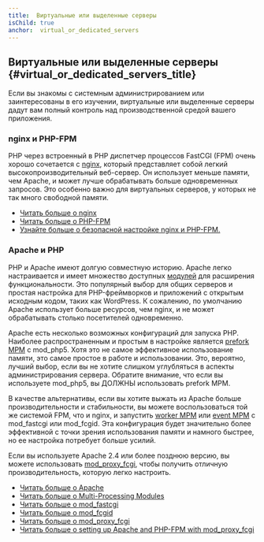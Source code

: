```yaml
---
title:  Виртуальные или выделенные серверы
isChild: true
anchor:  virtual_or_dedicated_servers
---
```


## Виртуальные или выделенные серверы {#virtual_or_dedicated_servers_title}

Если вы знакомы с системным администрированием или заинтересованы в его изучении, виртуальные или выделенные серверы
дадут вам полный контроль над производственной средой вашего приложения.

### nginx и PHP-FPM

PHP через встроенный в PHP диспетчер процессов FastCGI (FPM) очень хорошо сочетается с [nginx], который представляет
собой легкий высокопроизводительный веб-сервер. Он использует меньше памяти, чем Apache, и может лучше обрабатывать
больше одновременных запросов. Это особенно важно для виртуальных серверов, у которых не так много свободной памяти.

* [Читать больше о nginx][nginx]
* [Читать больше о PHP-FPM][phpfpm]
* [Узнайте больше о безопасной настройке nginx и PHP-FPM.][secure-nginx-phpfpm]

### Apache и PHP

PHP и Apache имеют долгую совместную историю. Apache легко настраивается и имеет множество доступных
[модулей][apache-modules] для расширения функциональности. Это популярный выбор для общих серверов и простая настройка
для PHP-фреймворков и приложений с открытым исходным кодом, таких как WordPress. К сожалению, по умолчанию Apache
использует больше ресурсов, чем nginx, и не может обрабатывать столько посетителей одновременно.

Apache есть несколько возможных конфигураций для запуска PHP. Наиболее распространенным и простым в настройке является
[prefork MPM] с mod_php5. Хотя это не самое эффективное использование памяти, это самое простое в работе и использовании.
Это, вероятно, лучший выбор, если вы не хотите слишком углубляться в аспекты администрирования сервера. Обратите внимание,
что если вы используете mod_php5, вы ДОЛЖНЫ использовать prefork MPM.

В качестве альтернативы, если вы хотите выжать из Apache больше производительности и стабильности, вы можете
воспользоваться той же системой FPM, что и nginx, и запустить [worker MPM] или [event MPM] с mod_fastcgi или mod_fcgid.
Эта конфигурация будет значительно более эффективной с точки зрения использования памяти и намного быстрее, но ее
настройка потребует больше усилий.

Если вы используете Apache 2.4 или более позднюю версию, вы можете использовать [mod_proxy_fcgi], чтобы получить отличную
производительность, которую легко настроить.

* [Читать больше о Apache][apache]
* [Читать больше о Multi-Processing Modules][apache-MPM]
* [Читать больше о mod_fastcgi][mod_fastcgi]
* [Читать больше о mod_fcgid][mod_fcgid]
* [Читать больше о mod_proxy_fcgi][mod_proxy_fcgi]
* [Читать больше о setting up Apache and PHP-FPM with mod_proxy_fcgi][tutorial-mod_proxy_fcgi]

[nginx]: https://nginx.org/
[phpfpm]: https://secure.php.net/install.fpm
[secure-nginx-phpfpm]: https://nealpoole.com/blog/2011/04/setting-up-php-fastcgi-and-nginx-dont-trust-the-tutorials-check-your-configuration/
[apache-modules]: https://httpd.apache.org/docs/2.4/mod/
[prefork MPM]: https://httpd.apache.org/docs/2.4/mod/prefork.html
[worker MPM]: https://httpd.apache.org/docs/2.4/mod/worker.html
[event MPM]: https://httpd.apache.org/docs/2.4/mod/event.html
[apache]: https://httpd.apache.org/
[apache-MPM]: https://httpd.apache.org/docs/2.4/mod/mpm_common.html
[mod_fastcgi]: https://blogs.oracle.com/opal/post/php-fpm-fastcgi-process-manager-with-apache-2
[mod_fcgid]: hhttps://httpd.apache.org/mod_fcgid/
[mod_proxy_fcgi]: https://httpd.apache.org/docs/current/mod/mod_proxy_fcgi.html
[tutorial-mod_proxy_fcgi]: https://serversforhackers.com/video/apache-and-php-fpm
